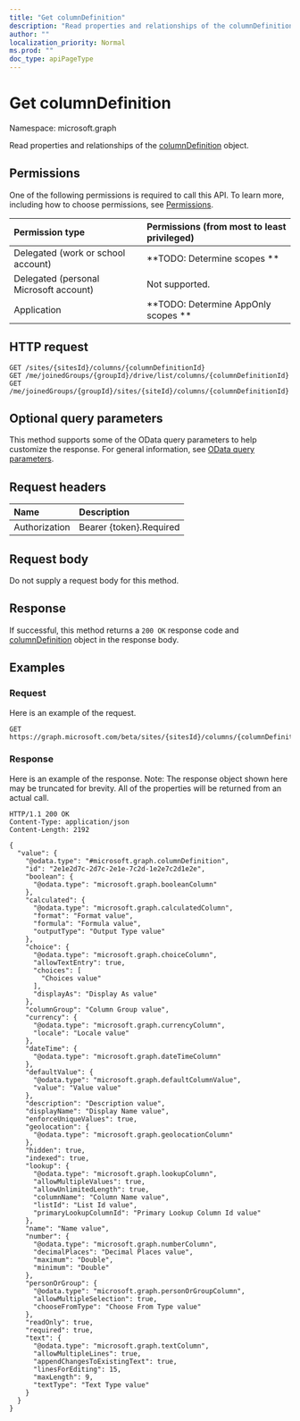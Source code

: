 ```yaml
---
title: "Get columnDefinition"
description: "Read properties and relationships of the columnDefinition object."
author: ""
localization_priority: Normal
ms.prod: ""
doc_type: apiPageType
---
```


# Get columnDefinition

Namespace: microsoft.graph

Read properties and relationships of the [columnDefinition](../resources/columndefinition.md) object.

## Permissions
One of the following permissions is required to call this API. To learn more, including how to choose permissions, see [Permissions](/concepts/permissions-reference.md).

|Permission type|Permissions (from most to least privileged)|
|:---|:---|
|Delegated (work or school account)|**TODO: Determine scopes **|
|Delegated (personal Microsoft account)|Not supported.|
|Application|**TODO: Determine AppOnly scopes **|

## HTTP request
<!-- {
  "blockType": "ignored"
}
-->
``` http
GET /sites/{sitesId}/columns/{columnDefinitionId}
GET /me/joinedGroups/{groupId}/drive/list/columns/{columnDefinitionId}
GET /me/joinedGroups/{groupId}/sites/{siteId}/columns/{columnDefinitionId}
```

## Optional query parameters
This method supports some of the OData query parameters to help customize the response. For general information, see [OData query parameters](/graph/query-parameters).

## Request headers
|Name|Description|
|:---|:---|
|Authorization|Bearer {token}.Required|

## Request body
Do not supply a request body for this method.

## Response
If successful, this method returns a `200 OK` response code and [columnDefinition](../resources/columndefinition.md) object in the response body.

## Examples

### Request
Here is an example of the request.
<!-- {
  "blockType": "request",
  "name": "get_columndefinition"
}
-->
``` http
GET https://graph.microsoft.com/beta/sites/{sitesId}/columns/{columnDefinitionId}
```

### Response
Here is an example of the response. Note: The response object shown here may be truncated for brevity. All of the properties will be returned from an actual call.
<!-- {
  "blockType": "response",
  "truncated": true,
  "@odata.type": "microsoft.graph.columnDefinition"
}
-->
``` http
HTTP/1.1 200 OK
Content-Type: application/json
Content-Length: 2192

{
  "value": {
    "@odata.type": "#microsoft.graph.columnDefinition",
    "id": "2e1e2d7c-2d7c-2e1e-7c2d-1e2e7c2d1e2e",
    "boolean": {
      "@odata.type": "microsoft.graph.booleanColumn"
    },
    "calculated": {
      "@odata.type": "microsoft.graph.calculatedColumn",
      "format": "Format value",
      "formula": "Formula value",
      "outputType": "Output Type value"
    },
    "choice": {
      "@odata.type": "microsoft.graph.choiceColumn",
      "allowTextEntry": true,
      "choices": [
        "Choices value"
      ],
      "displayAs": "Display As value"
    },
    "columnGroup": "Column Group value",
    "currency": {
      "@odata.type": "microsoft.graph.currencyColumn",
      "locale": "Locale value"
    },
    "dateTime": {
      "@odata.type": "microsoft.graph.dateTimeColumn"
    },
    "defaultValue": {
      "@odata.type": "microsoft.graph.defaultColumnValue",
      "value": "Value value"
    },
    "description": "Description value",
    "displayName": "Display Name value",
    "enforceUniqueValues": true,
    "geolocation": {
      "@odata.type": "microsoft.graph.geolocationColumn"
    },
    "hidden": true,
    "indexed": true,
    "lookup": {
      "@odata.type": "microsoft.graph.lookupColumn",
      "allowMultipleValues": true,
      "allowUnlimitedLength": true,
      "columnName": "Column Name value",
      "listId": "List Id value",
      "primaryLookupColumnId": "Primary Lookup Column Id value"
    },
    "name": "Name value",
    "number": {
      "@odata.type": "microsoft.graph.numberColumn",
      "decimalPlaces": "Decimal Places value",
      "maximum": "Double",
      "minimum": "Double"
    },
    "personOrGroup": {
      "@odata.type": "microsoft.graph.personOrGroupColumn",
      "allowMultipleSelection": true,
      "chooseFromType": "Choose From Type value"
    },
    "readOnly": true,
    "required": true,
    "text": {
      "@odata.type": "microsoft.graph.textColumn",
      "allowMultipleLines": true,
      "appendChangesToExistingText": true,
      "linesForEditing": 15,
      "maxLength": 9,
      "textType": "Text Type value"
    }
  }
}
```


